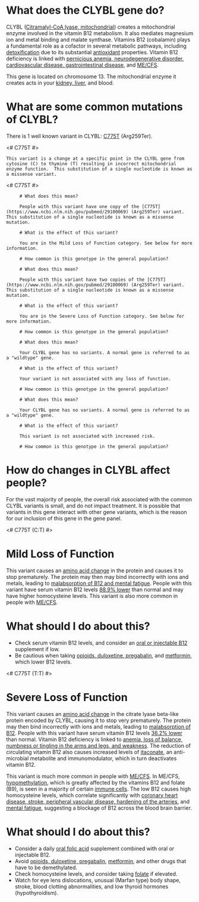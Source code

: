 # What does the CLYBL gene do?

CLYBL ([Citramalyl-CoA lyase, mitochondrial](http://www.uniprot.org/uniprot/Q8N0X4#pathology_and_biotech)) creates a mitochondrial enzyme involved in the vitamin B12 metabolism.  It also mediates magnesium ion and metal binding and malate synthase. Vitamins B12 (cobalamin) plays a fundamental role as a cofactor in several metabolic pathways, including [detoxification](https://www.ncbi.nlm.nih.gov/pubmed/19409980) due to its substantial [antioxidant](https://www.ncbi.nlm.nih.gov/pubmed/19799418) properties.  Vitamin B12 deficiency is linked with [pernicious anemia, neurodegenerative disorder, cardiovascular disease, gastrointestinal disease]( https://www.ncbi.nlm.nih.gov/pubmed/22367966), and [ME/CFS]( https://www.ncbi.nlm.nih.gov/pubmed/29100069).

This gene is located on chromosome 13.  The mitochondrial enzyme it creates acts in your [kidney, liver](https://www.ncbi.nlm.nih.gov/gene/171425#gene-expression), and blood.

 
<TissueList circulatory and cardiovascular system D002319  Kidney and urinary bladder D005221 liver D008099  />

<GeneAnalysis gene="CLYBL" interval="NC_000013.11:g.99606664_99909459"> 

 # What are some common mutations of CLYBL?
 
There is 1 well known variant in CLYBL: [C775T](https://www.ncbi.nlm.nih.gov/pubmed/29100069) (Arg259Ter).

<# C775T #>
  <Variant hgvs="NC_000013.11:g.99866380C>T" name="C775T"> 

    This variant is a change at a specific point in the CLYBL gene from cytosine (C) to thymine (T) resulting in incorrect mitochondrial enzyme function.  This substitution of a single nucleotide is known as a missense variant.
 
</Variant>

<# C775T #>
  <Genotype hgvs="NC_000013.11:g.[99866380C>T];[99866380=]" name="C775T"> 

         # What does this mean?
 
         People with this variant have one copy of the [C775T](https://www.ncbi.nlm.nih.gov/pubmed/29100069) (Arg259Ter) variant. This substitution of a single nucleotide is known as a missense mutation.

         # What is the effect of this variant?

         You are in the Mild Loss of Function category. See below for more information.

         # How common is this genotype in the general population?

   <piechart percentage=5.3 />
  </Genotype>
  <Genotype hgvs="NC_000013.11:g.[99866380C>T];[99866380C>T]" name="C775T"> 
 
         # What does this mean?

         People with this variant have two copies of the [C775T](https://www.ncbi.nlm.nih.gov/pubmed/29100069) (Arg259Ter) variant. This substitution of a single nucleotide is known as a missense mutation.

         # What is the effect of this variant?

         You are in the Severe Loss of Function category. See below for more information.

         # How common is this genotype in the general population?

   <piechart percentage=0.9 />
  </Genotype>
  <Genotype hgvs="NC_000013.11:g.[99866380=];[99866380=]" name="C775T"> 
 
         # What does this mean?

         Your CLYBL gene has no variants. A normal gene is referred to as a "wildtype" gene.

         # What is the effect of this variant?

         Your variant is not associated with any loss of function.

         # How common is this genotype in the general population?

   <piechart percentage=93.8 />
  </Genotype>
  <Genotype hgvs="wildtype">
 
         # What does this mean?

         Your CLYBL gene has no variants. A normal gene is referred to as a "wildtype" gene.

         # What is the effect of this variant?

         This variant is not associated with increased risk.

         # How common is this genotype in the general population?

   <piechart percentage= />
  </Genotype>
</GeneAnalysis>

# How do changes in CLYBL affect people?

For the vast majority of people, the overall risk associated with the common CLYBL variants is small, and do not impact treatment. It is possible that variants in this gene interact with other gene variants, which is the reason for our inclusion of this gene in the gene panel.

<# C775T (C:T) #>

# Mild Loss of Function

This variant causes an [amino acid change](https://www.ncbi.nlm.nih.gov/pubmed/22367966) in the protein and causes it to stop prematurely.  The protein may then may bind incorrectly with ions and metals, leading to [malabsorption of B12 and mental fatigue](https://www.ncbi.nlm.nih.gov/pubmed/25902009).  People with this variant have serum vitamin B12 levels [88.9% lower](https://www.ncbi.nlm.nih.gov/pubmed/22367966) than normal and may have higher homocysteine levels.  This variant is also more common in people with [ME/CFS]( https://www.ncbi.nlm.nih.gov/pubmed/29100069).

# What should I do about this?

* Check serum vitamin B12 levels, and consider an [oral or injectable B12](https://www.ncbi.nlm.nih.gov/pubmed/25902009) supplement if low.
* Be cautious when taking [opioids, duloxetine, pregabalin](https://www.ncbi.nlm.nih.gov/pubmed/25902009), and [metformin](https://www.ncbi.nlm.nih.gov/pubmed/20488910?dopt=Abstract), which lower B12 levels.

<# C775T (T:T) #>

# Severe Loss of Function

This variant causes an [amino acid change](https://www.ncbi.nlm.nih.gov/pubmed/22367966) in the citrate lyase beta-like protein encoded by CLYBL, causing it to stop very prematurely.  The protein may then bind incorrectly with ions and metals, leading to [malabsorption of B12](https://www.ncbi.nlm.nih.gov/pubmed/25902009).  People with this variant have serum vitamin B12 levels [36.2% lower](https://www.ncbi.nlm.nih.gov/pubmed/22367966) than normal.  Vitamin B12 deficiency is linked to [anemia, loss of balance, numbness or tingling in the arms and legs, and weakness](https://medlineplus.gov/ency/article/002403.htm).  The reduction of circulating vitamin B12 also causes increased levels of [itaconate]( https://www.ncbi.nlm.nih.gov/pubmed/29056341), an anti-microbial metabolite and immunomodulator, which in turn deactivates vitamin B12.  

This variant is much more common in people with [ME/CFS]( https://www.ncbi.nlm.nih.gov/pubmed/29100069).  In ME/CFS, [hypomethylation](http://dx.doi.org/10.4172/2155-9899.1000228), which is greatly affected by the vitamins B12 and folate (B9), is seen in a majority of certain [immune cells](https://www.ncbi.nlm.nih.gov/pubmed/25111603/).  The low B12 causes high homocysteine levels, which correlate significantly with [coronary heart disease, stroke, peripheral vascular disease, hardening of the arteries](https://labtestsonline.org/tests/homocysteine), and [mental fatigue](https://www.ncbi.nlm.nih.gov/pubmed/25902009), suggesting a blockage of B12 across the blood brain barrier.

# What should I do about this?

* Consider a daily [oral folic acid](https://www.ncbi.nlm.nih.gov/pubmed/25902009) supplement combined with oral or injectable B12.
* Avoid [opioids, duloxetine, pregabalin](https://www.ncbi.nlm.nih.gov/pubmed/25902009), [metformin](https://www.ncbi.nlm.nih.gov/pubmed/20488910?dopt=Abstract), and other drugs that have to be demethylated.
* Check homocysteine levels, and consider taking [folate](https://medlineplus.gov/druginfo/natural/1017.html) if elevated.
* Watch for eye lens dislocations, unusual (Marfan type) body shape, stroke, blood clotting abnormalities, and low thyroid hormones (hypothyroidism).

<symptoms fatigue D005221 memory problems D008569 inflamation D007249  muscle aches and pain D063806 />
